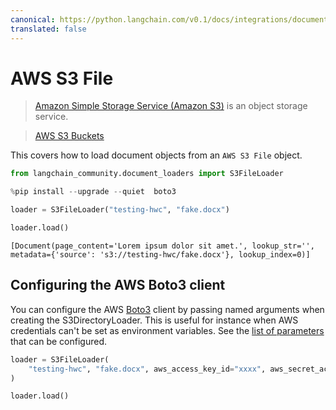 ```yaml
---
canonical: https://python.langchain.com/v0.1/docs/integrations/document_loaders/aws_s3_file
translated: false
---
```


# AWS S3 File

>[Amazon Simple Storage Service (Amazon S3)](https://docs.aws.amazon.com/AmazonS3/latest/userguide/using-folders.html) is an object storage service.

>[AWS S3 Buckets](https://docs.aws.amazon.com/AmazonS3/latest/userguide/UsingBucket.html)

This covers how to load document objects from an `AWS S3 File` object.

```python
from langchain_community.document_loaders import S3FileLoader
```

```python
%pip install --upgrade --quiet  boto3
```

```python
loader = S3FileLoader("testing-hwc", "fake.docx")
```

```python
loader.load()
```

```output
[Document(page_content='Lorem ipsum dolor sit amet.', lookup_str='', metadata={'source': 's3://testing-hwc/fake.docx'}, lookup_index=0)]
```

## Configuring the AWS Boto3 client

You can configure the AWS [Boto3](https://boto3.amazonaws.com/v1/documentation/api/latest/index.html) client by passing
named arguments when creating the S3DirectoryLoader.
This is useful for instance when AWS credentials can't be set as environment variables.
See the [list of parameters](https://boto3.amazonaws.com/v1/documentation/api/latest/reference/core/session.html#boto3.session.Session) that can be configured.

```python
loader = S3FileLoader(
    "testing-hwc", "fake.docx", aws_access_key_id="xxxx", aws_secret_access_key="yyyy"
)
```

```python
loader.load()
```